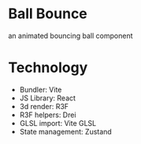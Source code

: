 # Ball Bounce

an animated bouncing ball component

# Technology

- Bundler: Vite
- JS Library: React
- 3d render: R3F
- R3F helpers: Drei
- GLSL import: Vite GLSL
- State management: Zustand
